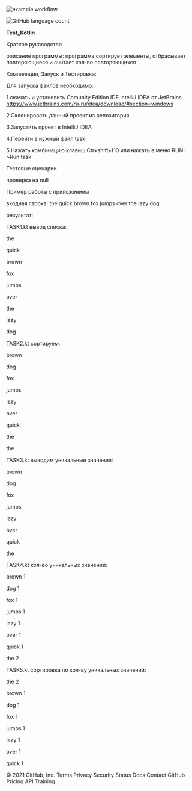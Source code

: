 ![example workflow](https://github.com/github/docs/actions/workflows/main.yml/badge.svg)

![GitHub language count](https://img.shields.io/github/languages/count/staners2/programEngineer)

**Test_Kotlin**

Краткое руководство

описание программы: программа сортирует элементы, отбрасывает повторяющиеся и считает кол-во повторяющихся

Компиляция, Запуск и Тестировка:

Для запуска файлов необходимо:

1.скачать и установить Comunity Edition IDE IntelliJ IDEA от JetBrains https://www.jetbrains.com/ru-ru/idea/download/#section=windows

2.Склонировать данный проект из репозитория

3.Запустить проект в IntelliJ IDEA

4.Перейти в нужный файл task

5.Нажать комбинацию клавиш Ctr+shift+f10 или нажать в меню RUN->Run task

Тестовые сценарии

проверка на null

Пример работы с приложением

входная строка: the quick brown fox jumps over the lazy dog

результат:

TASK1.kt вывод списка:

the

quick

brown

fox

jumps

over

the

lazy

dog

TASK2.kt сортируем:

brown

dog

fox

jumps

lazy

over

quick

the

the

TASK3.kt выводим уникальные значения:

brown

dog

fox

jumps

lazy

over

quick

the

TASK4.kt кол-во уникальных значений:

brown 1

dog 1

fox 1

jumps 1

lazy 1

over 1

quick 1

the 2

TASK5.kt сортировка по кол-ву уникальных значений:

the 2

brown 1

dog 1

fox 1

jumps 1

lazy 1

over 1

quick 1

© 2021 GitHub, Inc. Terms Privacy Security Status Docs Contact GitHub Pricing API Training
